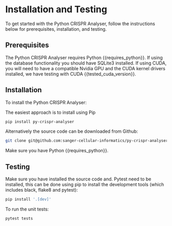 # Installation and Testing

To get started with the Python CRISPR Analyser, follow the instructions below for prerequisites, installation, and testing.
 
## Prerequisites

The Python CRISPR Analyser requires Python {{requires_python}}. If using the database functionality you should have SQLite3 installed. If using CUDA, you will need to have a compatible Nvidia GPU and the CUDA kernel drivers installed, we have testing with CUDA {{tested_cuda_version}}.

## Installation

To install the Python CRISPR Analyser:

The easiest approach is to install using Pip

```bash
pip install py-crispr-analyser
```

Alternatively the source code can be downloaded from Github:

```bash
git clone git@github.com:sanger-cellular-informatics/py-crispr-analyser.git
```

Make sure you have Python {{requires_python}}.


## Testing

Make sure you have installed the source code and. Pytest need to be installed, this can be done using pip to install the development tools (which includes black, flake8 and pytest):

```bash
pip install '.[dev]'
```

To run the unit tests:

```bash
pytest tests
```

